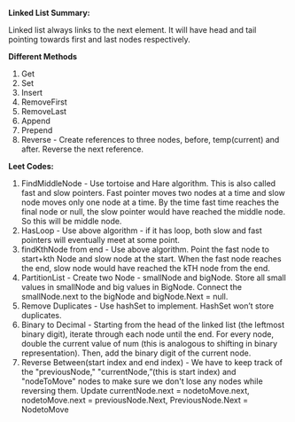 **Linked List Summary:**

Linked list always links to the next element.
It will have head and tail pointing towards first and last nodes respectively.

**Different Methods**
1. Get
2. Set
3. Insert
4. RemoveFirst
5. RemoveLast
6. Append
7. Prepend
8. Reverse - Create references to three nodes, before, temp(current) and after. Reverse the next reference.

**Leet Codes:**
1. FindMiddleNode - Use tortoise and Hare algorithm. This is also called fast and slow pointers. Fast pointer moves two nodes at a time and slow node moves only one node at a time. By the time fast time reaches the final node or null, the slow pointer would have reached the middle node. So this will be middle node.
2. HasLoop - Use above algorithm - if it has loop, both slow and fast pointers will eventually meet at some point.
3. findKthNode from end - Use above algorithm. Point the fast node to start+kth Node and slow node at the start. When the fast node reaches the end, slow node would have reached the kTH node from the end.
4. PartitionList - Create two Node - smallNode and bigNode. Store all small values in smallNode and big values in BigNode. Connect the smallNode.next to the bigNode and bigNode.Next = null.
5. Remove Duplicates - Use hashSet to implement. HashSet won’t store duplicates.
6. Binary to Decimal -  Starting from the head of the linked list (the leftmost binary digit), iterate through each node until the end. For every node, double the current value of num (this is analogous to shifting in binary representation). Then, add the binary digit of the current node.
7. Reverse Between(start index and end index) - We have to keep track of the "previousNode," "currentNode,”(this is start index) and "nodeToMove" nodes to make sure we don't lose any nodes while reversing them. Update currentNode.next = nodetoMove.next, nodetoMove.next = previousNode.Next, PreviousNode.Next = NodetoMove
